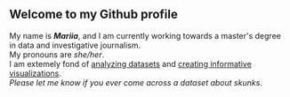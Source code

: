 ## Welcome to my Github profile  
My name is ***Mariia***, and I am currently working towards a master's degree in data and investigative journalism.  
My pronouns are *she/her*.  
I am extemely fond of <ins>analyzing datasets</ins> and <ins>creating informative visualizations</ins>.  
_Please let me know if you ever come across a dataset about skunks_.

<!--
**mariianov/mariianov** is a ✨ _special_ ✨ repository because its `README.md` (this file) appears on your GitHub profile.

Here are some ideas to get you started:

- 🔭 I’m currently working on ...
- 🌱 I’m currently learning ...
- 👯 I’m looking to collaborate on ...
- 🤔 I’m looking for help with ...
- 💬 Ask me about ...
- 📫 How to reach me: ...
- 😄 Pronouns: ...
- ⚡ Fun fact: ...
-->
